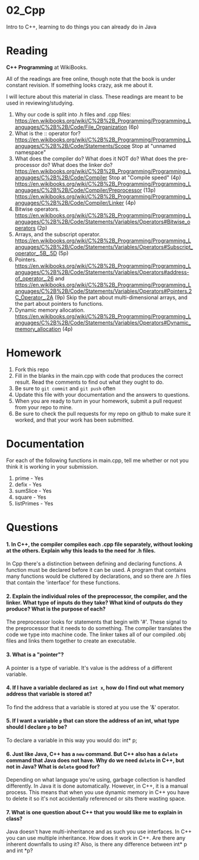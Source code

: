 02_Cpp
======

Intro to C++, learning to do things you can already do in Java

Reading
=======

**C++ Programming** at WikiBooks.

All of the readings are free online, though note that the book is under constant revision. If something looks crazy, ask me about it.

I will lecture about this material in class. These readings are meant to be used in reviewing/studying.

1. Why our code is split into .h files and .cpp files: https://en.wikibooks.org/wiki/C%2B%2B_Programming/Programming_Languages/C%2B%2B/Code/File_Organization (6p)
2. What is the :: operator for? https://en.wikibooks.org/wiki/C%2B%2B_Programming/Programming_Languages/C%2B%2B/Code/Statements/Scope Stop at "unnamed namespace"
3. What does the compiler do? What does it NOT do? What does the pre-processor do? What does the linker do? https://en.wikibooks.org/wiki/C%2B%2B_Programming/Programming_Languages/C%2B%2B/Code/Compiler Stop at "Compile speed" (4p) https://en.wikibooks.org/wiki/C%2B%2B_Programming/Programming_Languages/C%2B%2B/Code/Compiler/Preprocessor (13p) https://en.wikibooks.org/wiki/C%2B%2B_Programming/Programming_Languages/C%2B%2B/Code/Compiler/Linker (4p)
4. Bitwise operators. https://en.wikibooks.org/wiki/C%2B%2B_Programming/Programming_Languages/C%2B%2B/Code/Statements/Variables/Operators#Bitwise_operators (2p)
5. Arrays, and the subscript operator. https://en.wikibooks.org/wiki/C%2B%2B_Programming/Programming_Languages/C%2B%2B/Code/Statements/Variables/Operators#Subscript_operator_.5B_.5D (5p)
6. Pointers. https://en.wikibooks.org/wiki/C%2B%2B_Programming/Programming_Languages/C%2B%2B/Code/Statements/Variables/Operators#address-of_operator_.26 and https://en.wikibooks.org/wiki/C%2B%2B_Programming/Programming_Languages/C%2B%2B/Code/Statements/Variables/Operators#Pointers.2C_Operator_.2A (9p) Skip the part about multi-dimensional arrays, and the part about pointers to functions.
7. Dynamic memory allocation. https://en.wikibooks.org/wiki/C%2B%2B_Programming/Programming_Languages/C%2B%2B/Code/Statements/Variables/Operators#Dynamic_memory_allocation (4p)

Homework
========

1. Fork this repo
3. Fill in the blanks in the main.cpp with code that produces the correct result. Read the comments to find out what they ought to do.
4. Be sure to `git commit` and `git push` often
5. Update this file with your documentation and the answers to questions.
6. When you are ready to turn in your homework, submit a pull request from your repo to mine.
7. Be sure to check the pull requests for my repo on github to make sure it worked, and that your work has been submitted.

Documentation
=========

For each of the following functions in main.cpp, tell me whether or not you think it is working in your submission.

1. prime - Yes
2. defix - Yes
3. sumSlice - Yes
4. square - Yes
5. listPrimes - Yes

Questions
=======

#### 1. In C++, the compiler compiles each .cpp file separately, without looking at the others. Explain why this leads to the need for .h files.

In Cpp there's a distinction between defining and declaring functions. A function must be declared before it can be used. A program that contains many functions would be cluttered by declarations, and so there are .h files that contain the 'interface' for these functions.


#### 2. Explain the individual roles of the preprocessor, the compiler, and the linker. What type of inputs do they take? What kind of outputs do they produce? What is the purpose of each?

The preprocessor looks for statements that begin with '#'. These signal to the preprocessor that it needs to do something. The compiler translates the code we type into machine code. The linker takes all of our compiled .obj files and links them together to create an executable. 


#### 3. What is a "pointer"?

A pointer is a type of variable. It's value is the address of a different variable. 


#### 4. If I have a variable declared as `int x`, how do I find out what memory address that variable is stored at?

To find the address that a variable is stored at you use the '&' operator. 


#### 5. If I want a variable `p` that can store the address of an int, what type should I declare `p` to be?

To declare a variable in this way you would do: int* p;


#### 6. Just like Java, C++ has a `new` command. But C++ also has a `delete` command that Java does not have. Why do we need `delete` in C++, but not in Java? What is `delete` good for?

Depending on what language you're using, garbage collection is handled differently. In Java it is done automatically. However, in C++, it is a manual process. This means that when you use dynamic memory in C++ you have to delete it so it's not accidentally referenced or sits there wasting space. 


#### 7. What is one question about C++ that you would like me to explain in class?

Java doesn't have multi-inheritance and as such you use interfaces. In C++ you can use multiple inheritance. How does it work in C++. Are there any inherent downfalls to using it? Also, is there any difference between int* p and int *p?
